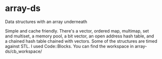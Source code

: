 # array-ds
Data structures with an array underneath

Simple and cache friendly. There's a vector, ordered map, multimap, set and
multiset, a memory pool, a bit vector, an open address hash table, and a chained
hash table chained with vectors. Some of the structures are timed against STL.
I used Code::Blocks. You can find the workspace in array-ds/cb_workspace/
